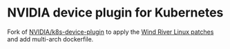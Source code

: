 # NVIDIA device plugin for Kubernetes

Fork of [NVIDIA/k8s-device-plugin](https://github.com/NVIDIA/k8s-device-plugin) to apply the [Wind River Linux patches](https://blogs.windriver.com/wind_river_blog/2020/06/nvidia-k8s-device-plugin-for-wind-river-linux/) and add multi-arch dockerfile.


